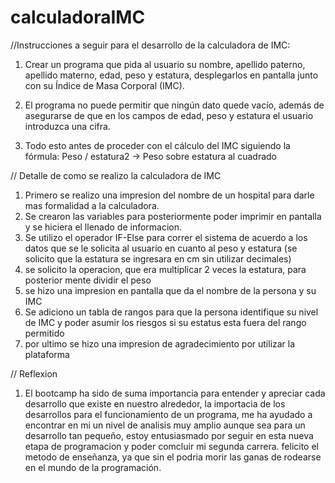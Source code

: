 # calculadoraIMC

//Instrucciones a seguir para el desarrollo de la calculadora de IMC:

1. Crear un programa que pida al usuario su nombre, apellido paterno, apellido materno, edad, peso y estatura, desplegarlos en pantalla junto con su Índice de Masa Corporal (IMC).

2. El programa no puede permitir que ningún dato quede vacío, además de asegurarse de que en los campos de edad, peso y estatura el usuario introduzca una cifra.

3. Todo esto antes de proceder con el cálculo del IMC siguiendo la fórmula: Peso / estatura2   -> Peso sobre estatura al cuadrado

// Detalle de como se realizo la calculadora de IMC

1. Primero se realizo una impresion del nombre de un hospital para darle mas formalidad a la calculadora.
2. Se crearon las variables para posteriormente poder imprimir en pantalla y se hiciera el llenado de informacion.
3. Se utilizo el operador IF-Else para correr el sistema de acuerdo a los datos que se le solicita al usuario en cuanto al peso y estatura (se solicito que la estatura se ingresara en cm sin utilizar decimales)
4. se solicito la operacion, que era multiplicar 2 veces la estatura, para posterior mente dividir el peso
5. se hizo una impresion en pantalla que da el nombre de la persona y su IMC
6. Se adiciono un tabla de rangos para que la persona identifique su nivel de IMC y poder asumir los riesgos si su estatus esta fuera del rango permitido
7. por ultimo se hizo una impresion de agradecimiento por utilizar la plataforma

// Reflexion
1. El bootcamp ha sido de suma importancia para entender y apreciar cada desarrollo que existe en nuestro alrededor, la importacia de los desarrollos para el funcionamiento de un programa, me ha ayudado a encontrar en mi un nivel de analisis muy amplio aunque sea para un desarrollo tan pequeño, estoy entusiasmado por seguir en esta nueva etapa de programacion y poder comcluir mi segunda carrera. felicito el metodo de enseñanza, ya que sin el podria morir las ganas de rodearse en el mundo de la programación.


